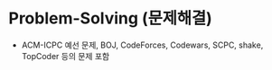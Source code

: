 # Problem-Solving (문제해결)

* ACM-ICPC 예선 문제, BOJ, CodeForces, Codewars, SCPC, shake, TopCoder 등의 문제 포함
